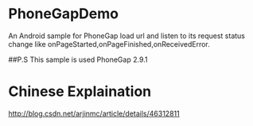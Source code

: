 # PhoneGapDemo
An Android sample for PhoneGap load url and listen to its request status change like onPageStarted,onPageFinished,onReceivedError.

##P.S
This sample is used PhoneGap 2.9.1

# Chinese Explaination
<a href="http://blog.csdn.net/arjinmc/article/details/46312811">http://blog.csdn.net/arjinmc/article/details/46312811</a>
